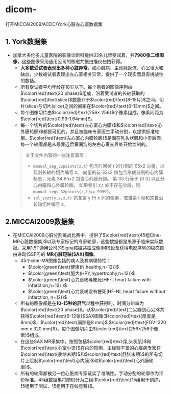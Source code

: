 # dicom-
打开MICCAI2009/ACDC/York心脏左心室数据集
## 1. York数据集
- 加拿大多伦多儿童医院的影像诊断科提供33名儿里受试着，共**7980张二维图像**，这些图像采用通用公司的核磁共振扫描仪扫拍获得。
	- **大多数受试者表现出多种心脏异常**，如心肌病、主动脉返流、心室增大和缺血，少数被试者表现出左心室相关异常，提供了一个现实而具有挑战性的数括。
	- 所有受试者平均年龄在18岁以下。每个患者的图像序列由$\color{red}\text{20 phase}$组成，沿着受试者的长轴获取的$\color{red}\text{slice}$数量介于$\color{red}\text{8-15片}$之间。切片(slice)与切片(slice)之间的间距在$\color{red}\text{6-13mm}$之间。
	- 每个图像切片由$\color{red}\text{256× 256}$个像素组成，像素间距为$\color{red}\text{0.93-1.64mm}$。
	- 每一个切片的$\color{red}\text{左心室心内膜}$和$\color{red}\text{心外膜轮廓}$都是可见的，并且被临床专家医生手动分割，以提供标准轮廓。$\color{red}\text{左心室心内膜轮廓}$是画在乳头状肌和小梁后面，每一个轮廓都是从最靠近后室间沟的左右心室交界处开始绘制的。
	> 关于文件内容的一些注意事项：
	> - `manual_seg_32points{z,t}` 包含时间帧 t 的分割的 65x2 向量，以及沿长轴的切片编号 z。 向量的前 32x2 值包含形成分割的心内膜标志，元素 34:65x2 包含心外膜分割。 第 33 行等于 [0 0] 以区分心内膜和心外膜轮廓。 如果索引 z,t 处不存在分段，则 `manual_segs_32points{z,t}==-99999`。
	> - `sol_yxzt(y,x,z,t)` 包含第 y 行 x 列的像素，取自第 t 帧和来自沿长轴切片编号 z。

## 2.MICCAI2009数据集
- 在MICCAI2009心脏分割挑战比赛中，提供了$\color{red}\text{45组Cine-MR心脏数据集}$以及专家标记的专家轮廓，这些数据都是来源于临床实际数据。采用1.5T通用公司的Signa核磁共振成像(MR)设备获得电影序列的稳态自由进动(SSFP)的 **MR心脏短轴(SAX)图像**。
	- 45个cine-MR图像包括的病人及其病理特性：
		- $\color{green}\text{健康(N,healthy,n=12)}$
		- $\color{green}\text{肥大(HPY,hypertrophy,n=12)}$
		- $\color{green}\text{心力衰竭与梗死(HF-I, heart failure with infarction,n=12) }$
		- $\color{green}\text{心力衰竭没有梗死(HF-NI, heart failure without infarction, n=12)}$
	- 所有的图像都是在**10-15秒的屏气**过程中获得的，时间分辨率为$\color{red}\text{20 phase}$。从$\color{red}\text{二尖瓣到心尖}$共获得$\color{red}\text{6-12张}$SAX图像($\color{red}\text{厚度是8mm}$，$\color{red}\text{间隙是8 mm}$,$\color{red}\text{FOV=320 mm x 320 mm}$)，每个图像切片由$\color{red}\text{256×256个像素}$组成。
	- 在这些SAX MR采集中，按照包括$\color{red}\text{乳头状肌}$和$\color{red}\text{心室小梁}$在内的惯例，由经验丰富的心脏病专家在$\color{red}\text{收缩末期}$和$\color{red}\text{舒张末期}$的所有切片上绘制$\color{red}\text{心内膜}$和$\color{red}\text{心外膜轮廓}$。
	- 所有的轮廓都被另一位心脏病专家证实了准确性。手动分割的轮廓作为评价标准。45组数据集将随机分为三组:$\color{red}\text{15组用于训练，15组用于测试，15组用于在线竞赛}$。
